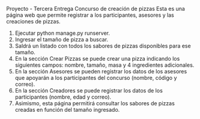 Proyecto - Tercera Entrega
Concurso de creación de pizzas
Esta es una página web que permite registrar a los participantes, asesores y las creaciones de pizzas.
1. Ejecutar python manage.py runserver.
2. Ingresar el tamaño de pizza a buscar.
3. Saldrá un listado con todos los sabores de pizzas disponibles para ese tamaño.
4. En la sección Crear Pizzas se puede crear una pizza indicando los siguientes campos: nombre, tamaño, masa y 4 ingredientes adicionales.
5. En la sección Asesores se pueden registrar los datos de los asesores que apoyarán a los participantes del concurso (nombre, código y correo).
6. En la sección Creadores se puede registrar los datos de los participantes (nombre, edad y correo).
7. Asimismo, esta página permitirá consultar los sabores de pizzas creadas en función del tamaño ingresado.
   
